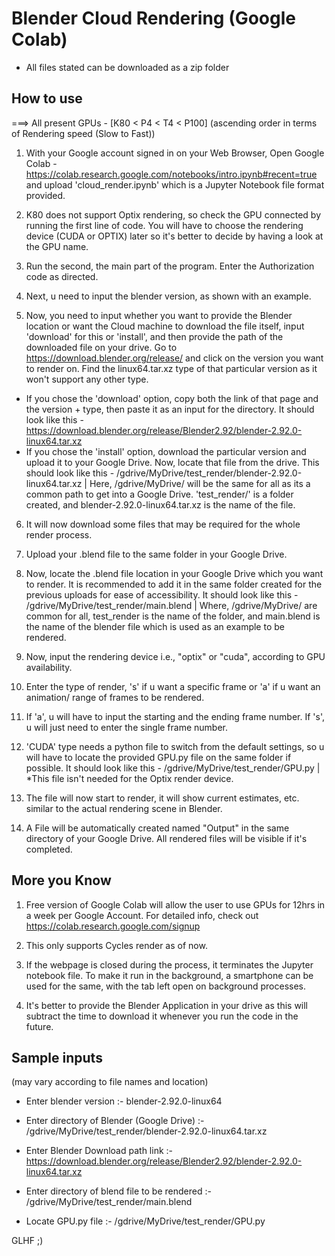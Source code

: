 # Blender Cloud Rendering (Google Colab)

* All files stated can be downloaded as a zip folder

## How to use

===> All present GPUs - [K80 < P4 < T4 < P100]  (ascending order in terms of Rendering speed (Slow to Fast))

1. With your Google account signed in on your Web Browser, Open Google Colab - https://colab.research.google.com/notebooks/intro.ipynb#recent=true  and upload 'cloud_render.ipynb' which is a Jupyter Notebook file format provided.

2. K80 does not support Optix rendering, so check the GPU connected by running the first line of code. You will have to choose the rendering device (CUDA or OPTIX) later so it's better to decide by having a look at the GPU name.

3. Run the second, the main part of the program. Enter the Authorization code as directed.

4. Next, u need to input the blender version, as shown with an example.

5. Now, you need to input whether you want to provide the Blender location or want the Cloud machine to download the file itself, input 'download' for this or 'install', and then provide the path of the downloaded file on your drive. Go to https://download.blender.org/release/ and click on the version you want to render on. Find the linux64.tar.xz type of that particular version as it won't support any other type. 
* If you chose the 'download' option, copy both the link of that page and the version + type, then paste it as an input for the directory. It should look like this - https://download.blender.org/release/Blender2.92/blender-2.92.0-linux64.tar.xz 
* If you chose the 'install' option, download the particular version and upload it to your Google Drive. Now, locate that file from the drive. This should look like this - /gdrive/MyDrive/test_render/blender-2.92.0-linux64.tar.xz  | Here, /gdrive/MyDrive/  will be the same for all as its a common path to get into a Google Drive. 'test_render/' is a folder created, and blender-2.92.0-linux64.tar.xz is the name of the file. 

6. It will now download some files that may be required for the whole render process.

7. Upload your .blend file to the same folder in your Google Drive.

8. Now, locate the .blend file location in your Google Drive which you want to render. It is recommended to add it in the same folder created for the previous uploads for ease of accessibility. It should look like this - /gdrive/MyDrive/test_render/main.blend  | Where, /gdrive/MyDrive/ are common for all, test_render is the name of the folder, and main.blend is the name of the blender file which is used as an example to be rendered.

9. Now, input the rendering device i.e., "optix" or "cuda", according to GPU availability.

10. Enter the type of render, 's' if u want a specific frame or 'a' if u want an animation/ range of frames to be rendered.

11. If 'a', u will have to input the starting and the ending frame number. If 's', u will just need to enter the single frame number.

12. 'CUDA' type needs a python file to switch from the default settings, so u will have to locate the provided GPU.py file on the same folder if possible. It should look like this - /gdrive/MyDrive/test_render/GPU.py  | *This file isn't needed for the Optix render device.

13) The file will now start to render, it will show current estimates,  etc. similar to the actual rendering scene in Blender.

14) A File will be automatically created named "Output" in the same directory of your Google Drive. All rendered files will be visible if it's completed.



## More you Know

1. Free version of Google Colab will allow the user to use GPUs for 12hrs in a week per Google Account. For detailed info, check out  https://colab.research.google.com/signup

2. This only supports Cycles render as of now.

3. If the webpage is closed during the process, it terminates the Jupyter notebook file. To make it run in the background, a smartphone can be used for the same, with the tab left open on background processes.

4. It's better to provide the Blender Application in your drive as this will subtract the time to download it whenever you run the code in the future.



## Sample inputs 

(may vary according to file names  and location)

* Enter blender version                         :-  blender-2.92.0-linux64

* Enter directory of Blender  (Google Drive)    :-  /gdrive/MyDrive/test_render/blender-2.92.0-linux64.tar.xz

* Enter Blender Download path link              :-  https://download.blender.org/release/Blender2.92/blender-2.92.0-linux64.tar.xz

* Enter directory of blend file to be rendered  :-  /gdrive/MyDrive/test_render/main.blend

* Locate GPU.py file                            :-  /gdrive/MyDrive/test_render/GPU.py
 

GLHF ;)

